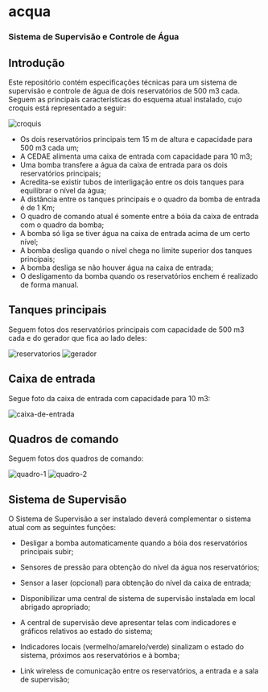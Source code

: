 # acqua
### Sistema de Supervisão e Controle de Água

## Introdução

Este repositório contém especificações técnicas para um sistema de supervisão e controle de água de dois reservatórios de 500 m3 cada. Seguem as principais características do esquema atual instalado, cujo croquis está representado a seguir:

![croquis](https://user-images.githubusercontent.com/86032/116254222-8a50cd80-a747-11eb-842a-c8bff6983564.png)

- Os dois reservatórios principais tem 15 m de altura e capacidade para 500 m3 cada um;
- A CEDAE alimenta uma caixa de entrada com capacidade para 10 m3;
- Uma bomba transfere a água da caixa de entrada para os dois reservatórios principais;
- Acredita-se existir tubos de interligação entre os dois tanques para equilibrar o nível da água;
- A distância entre os tanques principais e o quadro da bomba de entrada é de 1 Km;
- O quadro de comando atual é somente entre a bóia da caixa de entrada com o quadro da bomba;
- A bomba só liga se tiver água na caixa de entrada acima de um certo nível;
- A bomba desliga quando o nível chega no limite superior dos tanques  principais;
- A bomba desliga se não houver água na caixa de entrada;
- O desligamento da bomba quando os reservatórios enchem é realizado de forma manual.

## Tanques principais

Seguem fotos dos reservatórios principais com capacidade de 500 m3 cada e do gerador que fica ao lado deles:

![reservatorios](https://user-images.githubusercontent.com/86032/116251318-f120b780-a744-11eb-9716-656fc5e7cb19.jpg)
![gerador](https://user-images.githubusercontent.com/86032/116251333-f41ba800-a744-11eb-9652-6bb8ba3cc472.jpg)

## Caixa de entrada

Segue foto da caixa de entrada com capacidade para 10 m3:

![caixa-de-entrada](https://user-images.githubusercontent.com/86032/116251328-f2ea7b00-a744-11eb-973a-74a538368878.jpg)

## Quadros de comando

Seguem fotos dos quadros de comando:

![quadro-1](https://user-images.githubusercontent.com/86032/116251306-ef56f400-a744-11eb-8fef-72a4e3e4ce6f.jpg)
![quadro-2](https://user-images.githubusercontent.com/86032/116251308-efef8a80-a744-11eb-8fa6-ae57d3fa5661.jpg)

## Sistema de Supervisão

O Sistema de Supervisão a ser instalado deverá complementar o sistema atual com as seguintes funções:

- Desligar a bomba automaticamente quando a bóia dos reservatórios principais subir;
- Sensores de pressão para obtenção do nível da água nos reservatórios;
- Sensor a laser (opcional) para obtenção do nível da caixa de entrada;
- Disponibilizar uma central de sistema de supervisão instalada em local abrigado apropriado;
- A central de supervisão deve apresentar telas com indicadores e gráficos relativos ao estado do sistema;
- Indicadores locais (vermelho/amarelo/verde) sinalizam o estado do sistema, próximos aos reservatórios e à bomba;

- Link wireless de comunicação entre os reservatórios, a entrada e a sala de supervisão;
